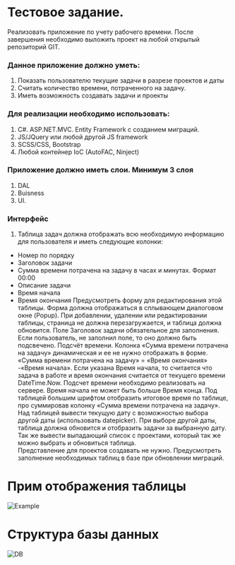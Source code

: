 # Тестовое задание.
Реализовать приложение по учету рабочего времени. После завершения необходимо выложить проект на любой открытый репозиторий GIT.
### Данное приложение должно уметь: 
1.	Показать пользователю текущие задачи в разрезе проектов и даты
2.	Считать количество времени, потраченного на задачу.
3.	Иметь возможность создавать задачи и проекты
### Для реализации необходимо использовать:
1.	С#. ASP.NET.MVC. Entity Framework с созданием миграций.
2.	JS/JQuery или любой другой JS framework
3.	SCSS/CSS, Bootstrap
4.	Любой контейнер IoC (AutoFAC, Ninject)
### Приложение должно иметь слои. Минимум 3 слоя 
1.	DAL
2.	Buisness 
3.	UI.
### Интерфейс
1.	Таблица задач должна отображать всю необходимую информацию для пользователя и иметь следующие колонки:
-	Номер по порядку
-	Заголовок задачи
-	Сумма времени потрачена на задачу в часах и минутах. Формат 00:00
-	Описание задачи
-	Время начала
-	Время окончания
Предусмотреть форму для редактирования этой таблицы. Форма должна отображаться в сплывающем диалоговом окне (Popup). При добавлении, удалении или редактировании таблицы, страница не должна перезагружается, и таблица должна обновится. Поле Заголовок задачи обязательное для заполнения. Если пользователь, не заполнил поле, то оно должно быть подсвечено.
 Подсчёт времени.
Колонка «Сумма времени потрачена на задачу» динамическая и ее не нужно отображать в форме. 
«Сумма времени потрачена на задачу» = «Время окончания» -«Время начала». Если указана Время начала, то считается что задача в работе и время окончания считается от текущего времени DateTime.Now. Подсчет времени необходимо реализовать на сервере.
Время начала не может быть больше Время конца. 
Под таблицей большим шрифтом отобразить итоговое время по таблице, про суммировав колонку «Сумма времени потрачена на задачу». 
Над таблицей вывести текущую дату с возможностью выбора другой даты (использовать datepicker). При выборе другой даты, таблица должна обновится и отобразить задачи за выбранную дату. Так же вывести выпадающий список с проектами, который так же можно выбрать и обновиться таблица.   
Представление для проектов создавать не нужно. Предусмотреть заполнение необходимых таблиц в базе при обновлении миграций.
# Прим отображения таблицы
 ![Example](https://i.ibb.co/cxm265B/Screenshot-1.png)  
# Структура базы данных
 ![DB](https://i.ibb.co/4pHvhK9/Screenshot-2.png)  
